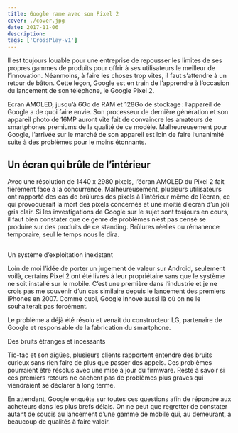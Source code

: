 ```yaml
---
title: Google rame avec son Pixel 2
cover: ./cover.jpg
date: 2017-11-06
description: 
tags: ['CrossPlay-v1']
---
```

Il est toujours louable pour une entreprise de repousser les limites de ses propres gammes de produits pour offrir à ses utilisateurs le meilleur de l’innovation. Néanmoins, à faire les choses trop vites, il faut s’attendre à un retour de bâton. Cette leçon, Google est en train de l’apprendre à l’occasion du lancement de son téléphone, le Google Pixel 2.

Ecran AMOLED, jusqu’à 6Go de RAM et 128Go de stockage : l’appareil de Google a de quoi faire envie. Son processeur de dernière génération et son appareil photo de 16MP auront vite fait de convaincre les amateurs de smartphones premiums de la qualité de ce modèle. Malheureusement pour Google, l’arrivée sur le marché de son appareil est loin de faire l’unanimité suite à des problèmes pour le moins étonnants.

## Un écran qui brûle de l’intérieur
Avec une résolution de 1440 x 2980 pixels, l’écran AMOLED du Pixel 2 fait fièrement face à la concurrence. Malheureusement, plusieurs utilisateurs ont rapporté des cas de brûlures des pixels à l’intérieur même de l’écran, ce qui provoquerait la mort des pixels concernés et une moitié d’écran d’un joli gris clair. Si les investigations de Google sur le sujet sont toujours en cours, il faut bien constater que ce genre de problèmes n’est pas censé se produire sur des produits de ce standing. Brûlures réelles ou rémanence temporaire, seul le temps nous le dira.

## 
Un système d’exploitation inexistant

Loin de moi l’idée de porter un jugement de valeur sur Android, seulement voilà, certains Pixel 2 ont été livrés à leur propriétaire sans que le système ne soit installé sur le mobile. C’est une première dans l’industrie et je ne crois pas me souvenir d’un cas similaire depuis le lancement des premiers iPhones en 2007. Comme quoi, Google innove aussi là où on ne le souhaiterait pas forcément.

Le problème a déjà été résolu et venait du constructeur LG, partenaire de Google et responsable de la fabrication du smartphone.

Des bruits étranges et incessants

Tic-tac et son aigües, plusieurs clients rapportent entendre des bruits curieux sans rien faire de plus que passer des appels. Ces problèmes pourraient être résolus avec une mise à jour du firmware. Reste à savoir si ces premiers retours ne cachent pas de problèmes plus graves qui viendraient se déclarer à long terme.

En attendant, Google enquête sur toutes ces questions afin de répondre aux acheteurs dans les plus brefs délais. On ne peut que regretter de constater autant de soucis au lancement d’une gamme de mobile qui, au demeurant, a beaucoup de qualités à faire valoir.

